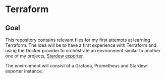 # Terraform
## Goal
This repository contains relevant files for my first attempts at learning Terraform. The idea will be to have a first experience with Terraform and using the Docker provider to orchestrate an environment similar to another one of my projects, [Stardew exporter](https://github.com/CrimsonCloak/StardewExporter).

The environment will consist of a Grafana, Prometheus and Stardew exporter instance.
